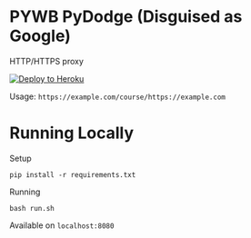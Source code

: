 # PYWB PyDodge (Disguised as Google)

HTTP/HTTPS proxy

[![Deploy to Heroku](https://www.herokucdn.com/deploy/button.svg)](https://heroku.com/deploy?template=https://github.com/BinBashBanana/PyDodge)

Usage: `https://example.com/course/https://example.com`

# Running Locally

Setup

`pip install -r requirements.txt`

Running

`bash run.sh`

Available on `localhost:8080`